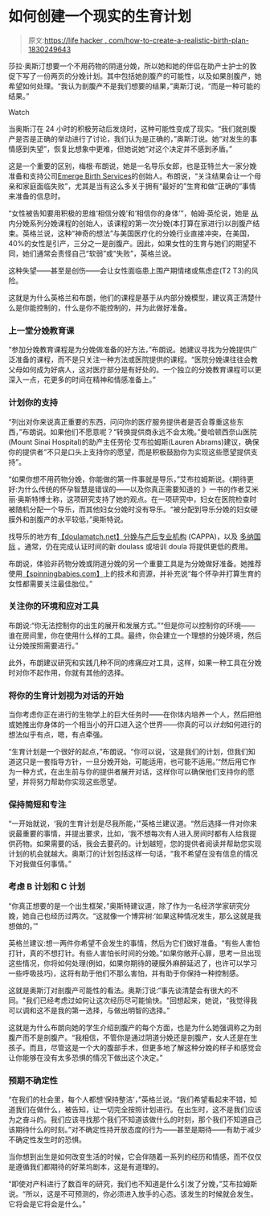 # 如何创建一个现实的生育计划

> 原文:[https://life hacker . com/how-to-create-a-realistic-birth-plan-1830249643](https://lifehacker.com/how-to-create-a-realistic-birth-plan-1830249643)

莎拉·奥斯汀想要一个不用药物的阴道分娩，所以她和她的伴侣在助产士护士的敦促下写了一份两页的分娩计划。其中包括她剖腹产的可能性，以及如果剖腹产，她希望如何处理。“我认为剖腹产不是我们想要的结果，”奥斯汀说，“而是一种可能的结果。”

Watch

当奥斯汀在 24 小时的积极劳动后发烧时，这种可能性变成了现实。“我们就剖腹产是否是正确的举动进行了讨论，我们认为是正确的，”奥斯汀说。她“对发生的事情感到失望”，恢复比想象中更难，但她说她“对这个决定并不感到矛盾。”

这是一个重要的区别，梅根·布朗说，她是一名导乐女郎，也是亚特兰大一家分娩准备和支持公司[Emerge Birth Services](https://emergebirthservices.com/)的创始人。布朗说，“关注结果会让一个母亲和家庭面临失败”，尤其是当有这么多关于拥有“最好的”生育和做“正确的”事情来准备的信息时。

“女性被告知要用积极的思维‘相信分娩’和‘相信你的身体’”，帕姆·英伦说，她是 [从](https://birthingfromwithin.com/) 内分娩系列分娩课程的创始人，该课程的第一次分娩(本打算在家进行)以剖腹产结束。英格兰说，这种“神奇的想法”与美国医疗化的分娩行业直接冲突，在美国，40%的女性是引产，三分之一是剖腹产。因此，如果女性的生育与她们的期望不同，她们通常会责怪自己“软弱”或“失败”，英格兰说。

这种失望——甚至是创伤——会让女性面临患上围产期情绪或焦虑症(T2 T3)的风险。

这就是为什么英格兰和布朗，他们的课程是基于从内部分娩模型，建议真正清楚什么是你能控制的，什么是你不能控制的，并为此做好准备。

### **上一堂分娩教育课**

“参加分娩教育课程是为分娩做准备的好方法，”布朗说。她建议寻找为分娩提供广泛准备的课程，而不是只关注一种方法或医院提供的课程。“医院分娩课往往会教父母如何成为好病人，这对医疗部分是有好处的。一个独立的分娩教育课程可以更深入一点，花更多的时间在精神和情感准备上。”

### **计划你的支持**

“列出对你来说真正重要的东西，问问你的医疗服务提供者是否会尊重这些东西，”布朗说。如果他们不愿意呢？“转换提供商永远不会太晚。”曼哈顿西奈山医院(Mount Sinai Hospital)的助产主任劳伦·艾布拉姆斯(Lauren Abrams)建议，确保你的提供者“不只是口头上支持你的愿望，而是积极鼓励你为实现这些愿望提供支持”。

“如果你想不用药物分娩，你能做的第一件事就是导乐，”艾布拉姆斯说。《期待更好:为什么传统的怀孕智慧是错误的——以及你真正需要知道的 》一书的作者艾米丽·奥斯特博士称，这项研究支持了她的观点。在一项研究中，妇女在医院检查时被随机分配一个导乐，而其他妇女分娩时没有导乐。“被分配到导乐分娩的妇女硬膜外和剖腹产的水平较低，”奥斯特说。

找导乐的地方有[【doulamatch.net】](https://doulamatch.net/)[分娩与产后专业机构](http://www.cappa.net/) (CAPPA)，以及 [多纳国际](https://www.dona.org/) 。通常，仍在完成认证时间的新 doulass 或培训 doula 将提供更低的费用。

布朗说，体验非药物分娩或阴道分娩的另一个重要工具是为分娩做好准备。她推荐使用[【spinningbabies.com】](https://spinningbabies.com/)上的技术和资源，并补充说“每个怀孕并打算生育的女性都需要关注最佳胎位。”

### **关注你的环境和应对工具**

布朗说:“你无法控制你的出生的展开和发展方式。”“但是你可以控制你的环境——谁在房间里，你在使用什么样的工具。最终，你会建立一个理想的分娩环境，然后让分娩按照需要进行。”

此外，布朗建议研究和实践几种不同的疼痛应对工具，这样，如果一种工具在分娩时对你不起作用，你就有其他的选择。

### **将你的生育计划视为对话的开始**

当你考虑你正在进行的生物学上的巨大任务时——在你体内培养一个人，然后把他或她推出你身体的一个相当小的开口进入这个世界——你真的可以*计划*如何进行的想法似乎有点，嗯，有点牵强。

“生育计划是一个很好的起点，”布朗说。“你可以说，‘这是我们的计划，但我们知道这只是一套指导方针，一旦分娩开始，可能适用，也可能不适用。’“然后用它作为一种方式，在出生前与你的提供者展开对话，这样你可以确保他们支持你的愿望，并将努力帮助你实现这些愿望。

### **保持简短和专注**

“一开始就说，‘我的生育计划是尽我所能，’”英格兰建议道。“然后选择一件对你来说最重要的事情，并提出要求，比如，‘我不想每次有人进入房间时都有人给我提供药物。如果需要的话，我会去要药的。计划越短，您的提供者阅读并帮助您实现计划的机会就越大。奥斯汀的计划包括这样一句话，“我不希望在没有信息的情况下对我做任何事情。”

### **考虑 B 计划和 C 计划**

“你真正想要的是一个出生框架，”奥斯特建议道，除了作为一名经济学家研究分娩，她自己也经历过两次。“这就像一个博弈树:‘如果这种情况发生，那么这就是我想做的。’"

英格兰建议:想一两件你希望不会发生的事情，然后为它们做好准备。“有些人害怕打针，真的不想打针。有些人害怕长时间的分娩。”如果你敞开心扉，思考一旦出现这些情况，你将如何处理(例如，如果你期待的硬膜外麻醉延迟了，也许可以学习一些呼吸技巧)，这将有助于他们不那么害怕，并有助于你保持一种控制感。

这就是奥斯汀对剖腹产可能性的看法。奥斯汀说:“事先谈清楚会有很大的不同。"我们已经考虑过如何让这次经历尽可能愉快。"回想起来，她说，“我觉得我可以调和这不是我的第一选择，与做出明智的选择。”

这就是为什么布朗向她的学生介绍剖腹产的每个方面，也是为什么她强调称之为剖腹产而不是剖腹产。“我相信，不管你是通过阴道分娩还是剖腹产，女人还是在生孩子。而且，尽管这是一个大的腹部手术，但更多地了解这种分娩的样子和感觉会让你能够在没有太多恐惧的情况下做出这个决定。”

### **预期不确定性**

“在我们的社会里，每个人都想‘保持整洁’，”英格兰说。“我们希望看起来不错，知道我们在做什么，被告知，让一切完全按照计划进行。在出生时，这不是我们应该为之奋斗的。我们应该寻找那个我们不知道该做什么的时刻，那个我们不知道自己该期待什么的时刻。”对不确定性持开放态度的行为——甚至是期待——有助于减少不确定性发生时的恐惧。

当你想到出生是如何改变生活的时候，它会伴随着一系列的经历和情感，而不仅仅是遵循我们都期待的好莱坞剧本，这是有道理的。

“即使对产科进行了数百年的研究，我们也不知道是什么引发了分娩，”艾布拉姆斯说。“所以，这是不可预测的，你必须进入放手的心态。该发生的时候就会发生。它将会是它将会是什么。”